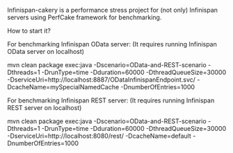 Infinispan-cakery is a performance stress project for (not only) Infinispan servers using PerfCake framework for benchmarking.

How to start it?

For benchmarking Infinispan OData server:
(It requires running Infinispan OData server on localhost)

mvn clean package exec:java -Dscenario=OData-and-REST-scenario -Dthreads=1 -DrunType=time -Dduration=60000
 -DthreadQueueSize=30000 -DserviceUri=http://localhost:8887/ODataInfinispanEndpoint.svc/
 -DcacheName=mySpecialNamedCache -DnumberOfEntries=1000

For benchmarking Infinispan REST server:
(It requires running Infinispan REST server on localhost)

mvn clean package exec:java -Dscenario=OData-and-REST-scenario -Dthreads=1 -DrunType=time -Dduration=60000
 -DthreadQueueSize=30000 -DserviceUri=http://localhost:8080/rest/
 -DcacheName=default -DnumberOfEntries=1000
